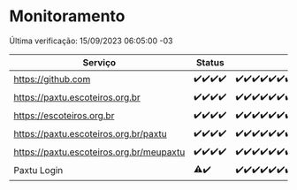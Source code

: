 # Monitoramento

Última verificação: 15/09/2023 06:05:00 -03

|Serviço|Status|Últimas 24h|
|---|---|---|
|https://github.com|<span title="2023-09-11: OK=5">✔️</span><span title="2023-09-12: OK=25">✔️</span><span title="2023-09-13: OK=31">✔️</span><span title="2023-09-14: OK=9">✔️</span>|<span title="14/09/2023 06:05:00 -03 : 200">✔️</span><span title="14/09/2023 07:06:00 -03 : 200">✔️</span><span title="14/09/2023 08:03:00 -03 : 200">✔️</span><span title="14/09/2023 09:11:00 -03 : 200">✔️</span><span title="14/09/2023 10:08:00 -03 : 200">✔️</span><span title="14/09/2023 11:04:00 -03 : 200">✔️</span><span title="14/09/2023 12:06:00 -03 : 200">✔️</span><span title="14/09/2023 13:07:00 -03 : 200">✔️</span><span title="14/09/2023 14:04:00 -03 : 200">✔️</span><span title="14/09/2023 15:07:00 -03 : 200">✔️</span><span title="14/09/2023 16:02:00 -03 : 200">✔️</span><span title="14/09/2023 17:06:00 -03 : 200">✔️</span><span title="14/09/2023 18:03:00 -03 : 200">✔️</span><span title="14/09/2023 19:04:00 -03 : 200">✔️</span><span title="14/09/2023 20:05:00 -03 : 200">✔️</span><span title="14/09/2023 21:28:00 -03 : 200">✔️</span><span title="14/09/2023 22:40:00 -03 : 200">✔️</span><span title="14/09/2023 23:14:00 -03 : 200">✔️</span><span title="15/09/2023 00:06:00 -03 : 200">✔️</span><span title="15/09/2023 01:07:00 -03 : 200">✔️</span><span title="15/09/2023 02:04:00 -03 : 200">✔️</span><span title="15/09/2023 03:08:00 -03 : 200">✔️</span><span title="15/09/2023 04:04:00 -03 : 200">✔️</span><span title="15/09/2023 05:08:00 -03 : 200">✔️</span><span title="15/09/2023 06:05:00 -03 : 200">✔️</span>|
|https://paxtu.escoteiros.org.br|<span title="2023-09-11: OK=5">✔️</span><span title="2023-09-12: OK=25">✔️</span><span title="2023-09-13: OK=31">✔️</span><span title="2023-09-14: OK=9">✔️</span>|<span title="14/09/2023 06:05:00 -03 : 200">✔️</span><span title="14/09/2023 07:06:00 -03 : 200">✔️</span><span title="14/09/2023 08:03:00 -03 : 200">✔️</span><span title="14/09/2023 09:11:00 -03 : 200">✔️</span><span title="14/09/2023 10:08:00 -03 : 200">✔️</span><span title="14/09/2023 11:04:00 -03 : 200">✔️</span><span title="14/09/2023 12:06:00 -03 : 200">✔️</span><span title="14/09/2023 13:07:00 -03 : 200">✔️</span><span title="14/09/2023 14:04:00 -03 : 200">✔️</span><span title="14/09/2023 15:07:00 -03 : 200">✔️</span><span title="14/09/2023 16:02:00 -03 : 200">✔️</span><span title="14/09/2023 17:06:00 -03 : 200">✔️</span><span title="14/09/2023 18:03:00 -03 : 200">✔️</span><span title="14/09/2023 19:04:00 -03 : 200">✔️</span><span title="14/09/2023 20:05:00 -03 : 200">✔️</span><span title="14/09/2023 21:28:00 -03 : 200">✔️</span><span title="14/09/2023 22:40:00 -03 : 200">✔️</span><span title="14/09/2023 23:14:00 -03 : 200">✔️</span><span title="15/09/2023 00:06:00 -03 : 200">✔️</span><span title="15/09/2023 01:07:00 -03 : 200">✔️</span><span title="15/09/2023 02:04:00 -03 : 200">✔️</span><span title="15/09/2023 03:08:00 -03 : 200">✔️</span><span title="15/09/2023 04:04:00 -03 : 200">✔️</span><span title="15/09/2023 05:08:00 -03 : 200">✔️</span><span title="15/09/2023 06:05:00 -03 : 200">✔️</span>|
|https://escoteiros.org.br|<span title="2023-09-11: OK=5">✔️</span><span title="2023-09-12: OK=25">✔️</span><span title="2023-09-13: OK=31">✔️</span><span title="2023-09-14: OK=9">✔️</span>|<span title="14/09/2023 06:05:00 -03 : 200">✔️</span><span title="14/09/2023 07:06:00 -03 : 200">✔️</span><span title="14/09/2023 08:03:00 -03 : 200">✔️</span><span title="14/09/2023 09:11:00 -03 : 200">✔️</span><span title="14/09/2023 10:08:00 -03 : 200">✔️</span><span title="14/09/2023 11:04:00 -03 : 200">✔️</span><span title="14/09/2023 12:06:00 -03 : 200">✔️</span><span title="14/09/2023 13:07:00 -03 : 200">✔️</span><span title="14/09/2023 14:04:00 -03 : 200">✔️</span><span title="14/09/2023 15:07:00 -03 : 200">✔️</span><span title="14/09/2023 16:02:00 -03 : 200">✔️</span><span title="14/09/2023 17:06:00 -03 : 200">✔️</span><span title="14/09/2023 18:03:00 -03 : 200">✔️</span><span title="14/09/2023 19:04:00 -03 : 200">✔️</span><span title="14/09/2023 20:05:00 -03 : 200">✔️</span><span title="14/09/2023 21:28:00 -03 : 200">✔️</span><span title="14/09/2023 22:40:00 -03 : 200">✔️</span><span title="14/09/2023 23:14:00 -03 : 200">✔️</span><span title="15/09/2023 00:06:00 -03 : 200">✔️</span><span title="15/09/2023 01:07:00 -03 : 200">✔️</span><span title="15/09/2023 02:04:00 -03 : 200">✔️</span><span title="15/09/2023 03:08:00 -03 : 200">✔️</span><span title="15/09/2023 04:04:00 -03 : 200">✔️</span><span title="15/09/2023 05:08:00 -03 : 200">✔️</span><span title="15/09/2023 06:05:00 -03 : 200">✔️</span>|
|https://paxtu.escoteiros.org.br/paxtu|<span title="2023-09-11: OK=1">✔️</span><span title="2023-09-12: OK=25">✔️</span><span title="2023-09-13: OK=31">✔️</span><span title="2023-09-14: OK=9">✔️</span>|<span title="14/09/2023 06:05:00 -03 : 200">✔️</span><span title="14/09/2023 07:06:00 -03 : 200">✔️</span><span title="14/09/2023 08:03:00 -03 : 200">✔️</span><span title="14/09/2023 09:11:00 -03 : 200">✔️</span><span title="14/09/2023 10:08:00 -03 : 200">✔️</span><span title="14/09/2023 11:04:00 -03 : 200">✔️</span><span title="14/09/2023 12:06:00 -03 : 200">✔️</span><span title="14/09/2023 13:07:00 -03 : 200">✔️</span><span title="14/09/2023 14:04:00 -03 : 200">✔️</span><span title="14/09/2023 15:07:00 -03 : 200">✔️</span><span title="14/09/2023 16:02:00 -03 : 200">✔️</span><span title="14/09/2023 17:06:00 -03 : 200">✔️</span><span title="14/09/2023 18:03:00 -03 : 200">✔️</span><span title="14/09/2023 19:04:00 -03 : 200">✔️</span><span title="14/09/2023 20:05:00 -03 : 200">✔️</span><span title="14/09/2023 21:28:00 -03 : 200">✔️</span><span title="14/09/2023 22:40:00 -03 : 200">✔️</span><span title="14/09/2023 23:14:00 -03 : 200">✔️</span><span title="15/09/2023 00:06:00 -03 : 200">✔️</span><span title="15/09/2023 01:07:00 -03 : 200">✔️</span><span title="15/09/2023 02:04:00 -03 : 200">✔️</span><span title="15/09/2023 03:08:00 -03 : 200">✔️</span><span title="15/09/2023 04:04:00 -03 : 200">✔️</span><span title="15/09/2023 05:08:00 -03 : 200">✔️</span><span title="15/09/2023 06:05:00 -03 : 200">✔️</span>|
|https://paxtu.escoteiros.org.br/meupaxtu|<span title="2023-09-11: OK=1">✔️</span><span title="2023-09-12: OK=25">✔️</span><span title="2023-09-13: OK=31">✔️</span><span title="2023-09-14: OK=9">✔️</span>|<span title="14/09/2023 06:05:00 -03 : 200">✔️</span><span title="14/09/2023 07:06:00 -03 : 200">✔️</span><span title="14/09/2023 08:03:00 -03 : 200">✔️</span><span title="14/09/2023 09:11:00 -03 : 200">✔️</span><span title="14/09/2023 10:08:00 -03 : 200">✔️</span><span title="14/09/2023 11:04:00 -03 : 200">✔️</span><span title="14/09/2023 12:06:00 -03 : 200">✔️</span><span title="14/09/2023 13:07:00 -03 : 200">✔️</span><span title="14/09/2023 14:04:00 -03 : 200">✔️</span><span title="14/09/2023 15:07:00 -03 : 200">✔️</span><span title="14/09/2023 16:02:00 -03 : 200">✔️</span><span title="14/09/2023 17:06:00 -03 : 200">✔️</span><span title="14/09/2023 18:03:00 -03 : 200">✔️</span><span title="14/09/2023 19:04:00 -03 : 200">✔️</span><span title="14/09/2023 20:05:00 -03 : 200">✔️</span><span title="14/09/2023 21:28:00 -03 : 200">✔️</span><span title="14/09/2023 22:40:00 -03 : 200">✔️</span><span title="14/09/2023 23:14:00 -03 : 200">✔️</span><span title="15/09/2023 00:06:00 -03 : 200">✔️</span><span title="15/09/2023 01:07:00 -03 : 200">✔️</span><span title="15/09/2023 02:04:00 -03 : 200">✔️</span><span title="15/09/2023 03:08:00 -03 : 200">✔️</span><span title="15/09/2023 04:04:00 -03 : 200">✔️</span><span title="15/09/2023 05:08:00 -03 : 200">✔️</span><span title="15/09/2023 06:05:00 -03 : 200">✔️</span>|
|Paxtu Login|<span title="2023-09-13: OK=24, Falhas=6">⚠️</span><span title="2023-09-14: OK=9">✔️</span>|<span title="14/09/2023 06:05:00 -03 : 200">✔️</span><span title="14/09/2023 07:06:00 -03 : 200">✔️</span><span title="14/09/2023 08:03:00 -03 : 200">✔️</span><span title="14/09/2023 09:11:00 -03 : 200">✔️</span><span title="14/09/2023 10:08:00 -03 : 200">✔️</span><span title="14/09/2023 11:04:00 -03 : 200">✔️</span><span title="14/09/2023 12:06:00 -03 : 200">✔️</span><span title="14/09/2023 13:07:00 -03 : 200">✔️</span><span title="14/09/2023 14:04:00 -03 : 200">✔️</span><span title="14/09/2023 15:07:00 -03 : 200">✔️</span><span title="14/09/2023 16:02:00 -03 : 200">✔️</span><span title="14/09/2023 17:06:00 -03 : 200">✔️</span><span title="14/09/2023 18:03:00 -03 : 200">✔️</span><span title="14/09/2023 19:04:00 -03 : 200">✔️</span><span title="14/09/2023 20:05:00 -03 : 200">✔️</span><span title="14/09/2023 21:28:00 -03 : 200">✔️</span><span title="14/09/2023 22:40:00 -03 : 200">✔️</span><span title="14/09/2023 23:14:00 -03 : 200">✔️</span><span title="15/09/2023 00:06:00 -03 : 200">✔️</span><span title="15/09/2023 01:07:00 -03 : 200">✔️</span><span title="15/09/2023 02:04:00 -03 : 200">✔️</span><span title="15/09/2023 03:08:00 -03 : 200">✔️</span><span title="15/09/2023 04:04:00 -03 : 200">✔️</span><span title="15/09/2023 05:08:00 -03 : 200">✔️</span><span title="15/09/2023 06:05:00 -03 : 200">✔️</span>|
